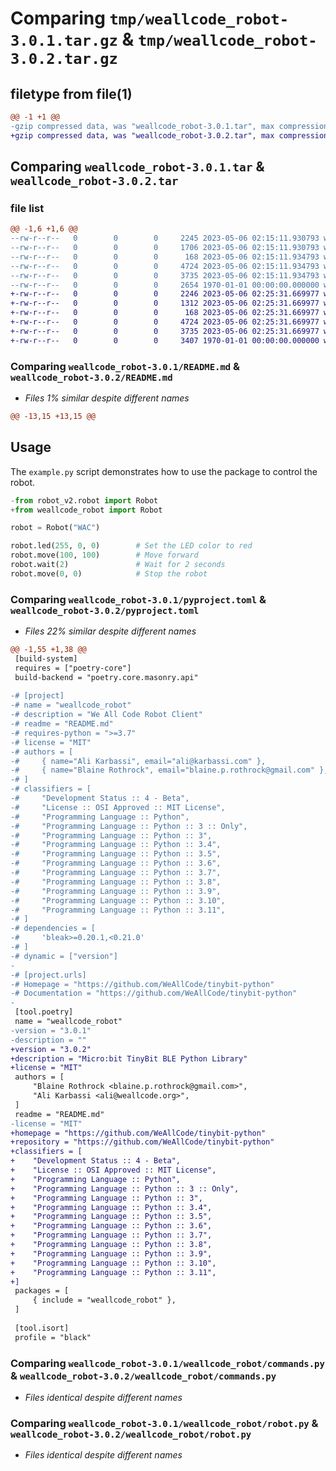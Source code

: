 # Comparing `tmp/weallcode_robot-3.0.1.tar.gz` & `tmp/weallcode_robot-3.0.2.tar.gz`

## filetype from file(1)

```diff
@@ -1 +1 @@
-gzip compressed data, was "weallcode_robot-3.0.1.tar", max compression
+gzip compressed data, was "weallcode_robot-3.0.2.tar", max compression
```

## Comparing `weallcode_robot-3.0.1.tar` & `weallcode_robot-3.0.2.tar`

### file list

```diff
@@ -1,6 +1,6 @@
--rw-r--r--   0        0        0     2245 2023-05-06 02:15:11.930793 weallcode_robot-3.0.1/README.md
--rw-r--r--   0        0        0     1706 2023-05-06 02:15:11.930793 weallcode_robot-3.0.1/pyproject.toml
--rw-r--r--   0        0        0      168 2023-05-06 02:15:11.934793 weallcode_robot-3.0.1/weallcode_robot/__init__.py
--rw-r--r--   0        0        0     4724 2023-05-06 02:15:11.934793 weallcode_robot-3.0.1/weallcode_robot/commands.py
--rw-r--r--   0        0        0     3735 2023-05-06 02:15:11.934793 weallcode_robot-3.0.1/weallcode_robot/robot.py
--rw-r--r--   0        0        0     2654 1970-01-01 00:00:00.000000 weallcode_robot-3.0.1/PKG-INFO
+-rw-r--r--   0        0        0     2246 2023-05-06 02:25:31.669977 weallcode_robot-3.0.2/README.md
+-rw-r--r--   0        0        0     1312 2023-05-06 02:25:31.669977 weallcode_robot-3.0.2/pyproject.toml
+-rw-r--r--   0        0        0      168 2023-05-06 02:25:31.669977 weallcode_robot-3.0.2/weallcode_robot/__init__.py
+-rw-r--r--   0        0        0     4724 2023-05-06 02:25:31.669977 weallcode_robot-3.0.2/weallcode_robot/commands.py
+-rw-r--r--   0        0        0     3735 2023-05-06 02:25:31.669977 weallcode_robot-3.0.2/weallcode_robot/robot.py
+-rw-r--r--   0        0        0     3407 1970-01-01 00:00:00.000000 weallcode_robot-3.0.2/PKG-INFO
```

### Comparing `weallcode_robot-3.0.1/README.md` & `weallcode_robot-3.0.2/README.md`

 * *Files 1% similar despite different names*

```diff
@@ -13,15 +13,15 @@
 ```
 
 ## Usage
 
 The `example.py` script demonstrates how to use the package to control the robot.
 
 ```python
-from robot_v2.robot import Robot
+from weallcode_robot import Robot
 
 robot = Robot("WAC")
 
 robot.led(255, 0, 0)        # Set the LED color to red
 robot.move(100, 100)        # Move forward
 robot.wait(2)               # Wait for 2 seconds
 robot.move(0, 0)            # Stop the robot
```

### Comparing `weallcode_robot-3.0.1/pyproject.toml` & `weallcode_robot-3.0.2/pyproject.toml`

 * *Files 22% similar despite different names*

```diff
@@ -1,55 +1,38 @@
 [build-system]
 requires = ["poetry-core"]
 build-backend = "poetry.core.masonry.api"
 
-# [project]
-# name = "weallcode_robot"
-# description = "We All Code Robot Client"
-# readme = "README.md"
-# requires-python = ">=3.7"
-# license = "MIT"
-# authors = [
-#     { name="Ali Karbassi", email="ali@karbassi.com" },
-#     { name="Blaine Rothrock", email="blaine.p.rothrock@gmail.com" },
-# ]
-# classifiers = [
-#     "Development Status :: 4 - Beta",
-#     "License :: OSI Approved :: MIT License",
-#     "Programming Language :: Python",
-#     "Programming Language :: Python :: 3 :: Only",
-#     "Programming Language :: Python :: 3",
-#     "Programming Language :: Python :: 3.4",
-#     "Programming Language :: Python :: 3.5",
-#     "Programming Language :: Python :: 3.6",
-#     "Programming Language :: Python :: 3.7",
-#     "Programming Language :: Python :: 3.8",
-#     "Programming Language :: Python :: 3.9",
-#     "Programming Language :: Python :: 3.10",
-#     "Programming Language :: Python :: 3.11",
-# ]
-# dependencies = [
-#     'bleak>=0.20.1,<0.21.0'
-# ]
-# dynamic = ["version"]
-
-# [project.urls]
-# Homepage = "https://github.com/WeAllCode/tinybit-python"
-# Documentation = "https://github.com/WeAllCode/tinybit-python"
-
 [tool.poetry]
 name = "weallcode_robot"
-version = "3.0.1"
-description = ""
+version = "3.0.2"
+description = "Micro:bit TinyBit BLE Python Library"
+license = "MIT"
 authors = [
     "Blaine Rothrock <blaine.p.rothrock@gmail.com>",
     "Ali Karbassi <ali@weallcode.org>",
 ]
 readme = "README.md"
-license = "MIT"
+homepage = "https://github.com/WeAllCode/tinybit-python"
+repository = "https://github.com/WeAllCode/tinybit-python"
+classifiers = [
+    "Development Status :: 4 - Beta",
+    "License :: OSI Approved :: MIT License",
+    "Programming Language :: Python",
+    "Programming Language :: Python :: 3 :: Only",
+    "Programming Language :: Python :: 3",
+    "Programming Language :: Python :: 3.4",
+    "Programming Language :: Python :: 3.5",
+    "Programming Language :: Python :: 3.6",
+    "Programming Language :: Python :: 3.7",
+    "Programming Language :: Python :: 3.8",
+    "Programming Language :: Python :: 3.9",
+    "Programming Language :: Python :: 3.10",
+    "Programming Language :: Python :: 3.11",
+]
 packages = [
     { include = "weallcode_robot" },
 ]
 
 [tool.isort]
 profile = "black"
```

### Comparing `weallcode_robot-3.0.1/weallcode_robot/commands.py` & `weallcode_robot-3.0.2/weallcode_robot/commands.py`

 * *Files identical despite different names*

### Comparing `weallcode_robot-3.0.1/weallcode_robot/robot.py` & `weallcode_robot-3.0.2/weallcode_robot/robot.py`

 * *Files identical despite different names*


